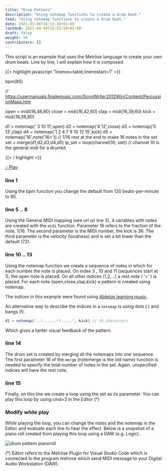 ```yaml
---
title: "Drum Pattern"
description: "Using notemap functions to create a drum beat."
lead: "Using notemap functions to create a drum beat."
date: 2021-03-06T16:53:58+01:00
lastmod: 2021-04-04T10:53:58+01:00
draft: false
weight: 50 
contributors: []
---
```


This script is an example that uses the Melrōse language to create your own drum beats.
Line by line, I will explain how it is composed.
 
{{< highlight javascript "linenos=table,linenostart=1" >}}

bpm(85)

// https://usermanuals.finalemusic.com/SongWriter2012Win/Content/PercussionMaps.htm

open = midi(16,46,60)
close = midi(16,42,60)
clap = midi(16,39,60)
kick = midi(16,36,80)

d1 = notemap(' 3 10 11',open)
d2 = notemap('4 12',close)
d3 = notemap('5 13',clap)
d4 = notemap('1 2 4 7 9 10 12 15',kick)
d5 = notemap('16',note('16=')) // 1/16 rest at the end to make 16 notes in the set
set = merge(d1,d2,d3,d4,d5)
lp_set = loop(channel(10, set)) // channel 10 is the general midi for a drumkit

{{< / highlight >}}

<a href="https://storage.googleapis.com/downloads.ernestmicklei.com/melrose/melrose_drum_pattern-1.aif">🎶 Play</a>


### line 1
Using the bpm function you change the default from 120 beats-per-minute to 85.

### line 5 .. 8
Using the General MIDI mapping (see url on line 3),  4 variables with notes are created with the `midi` function.  Parameter 16 refers to the fraction of the note,  1/16. The second parameter is the MIDI number, the kick is 36. The third parameter is the velocity (loudness) and is set a bit lower than the default (72).

### line 10 .. 13
Using the notemap function we create a sequence of notes in which for each number the note is placed. On index 3 , 10 and 11 (sequences start at 1), the open note is placed. On all other indices (1,2,...) a rest note ( '=' ) is placed. 
For each note (open,close,clap,kick) a pattern is created using notemap.

The indices in this example were found using [Ableton learning music](https://learningmusic.ableton.com/make-beats/make-beats.html). 

An alternative way to describe the indices in a `notemap` is using dots (.) and bangs (!).

```javascript
d1 = notemap('..!......!!.....', kick) // 16 characters
```

Which gives a better visual feedback of the pattern.

### line 14
The drum set is created by merging all the notemaps into one sequence. The first parameter 16 of the `merge` (notemerge is the old name) function is needed to specify the total number of notes in the set. Again, unspecified indices will have the rest note.

### line 15
Finally, on this line we create a loop using the set as its parameter. You can play this loop by using cmd+3 in the Editor (*)

### Modify while play

While playing the loop, you can change the notes and the notemap in the Editor and evaluate each line to hear the effect.
Below is a snapshot of a piano roll created from playing this loop using a DAW (e.g. Logic).
 
![drum pattern pianoroll](https://storage.googleapis.com/downloads.ernestmicklei.com/melrose/melrose-drum-pattern1-pianoroll.png) 
 

(*) Editor refers to the Melrōse Plugin for Visual Studio Code which is connected to the program melrose which send MIDI message to your Digital Audio Workstation (DAW).
